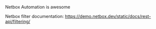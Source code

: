 Netbox Automation is awesome

Netbox filter documentation: https://demo.netbox.dev/static/docs/rest-api/filtering/
